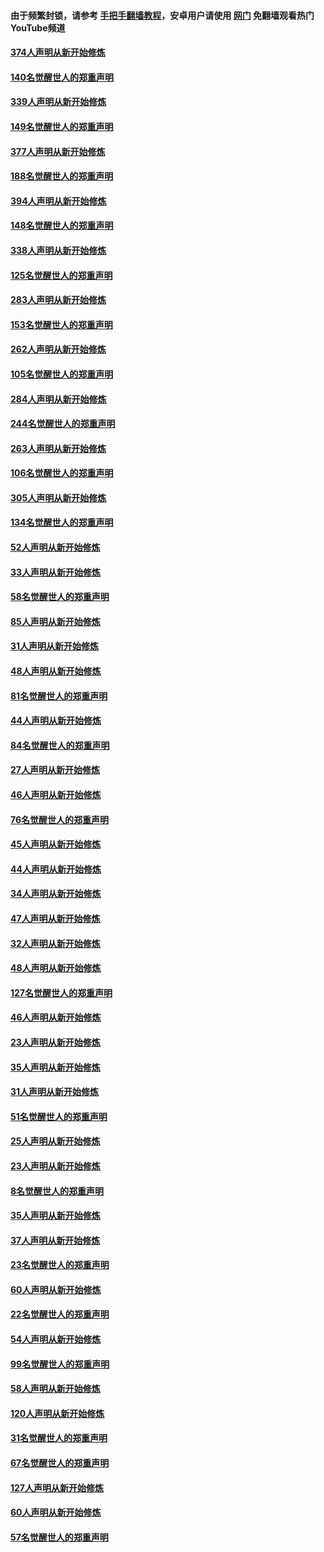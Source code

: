 #### 由于频繁封锁，请参考 [手把手翻墙教程](https://github.com/gfw-breaker/guides/wiki/)，安卓用户请使用 [网门](https://github.com/gfw-breaker/nogfw/blob/master/dl.md?t=05181601) 免翻墙观看热门YouTube频道 

#### [374人声明从新开始修炼](../pages/91/425811.md?t=05181601) 

#### [140名觉醒世人的郑重声明](../pages/91/425810.md?t=05181601) 

#### [339人声明从新开始修炼](../pages/91/425690.md?t=05181601) 

#### [149名觉醒世人的郑重声明](../pages/91/425689.md?t=05181601) 

#### [377人声明从新开始修炼](../pages/91/424867.md?t=05181601) 

#### [188名觉醒世人的郑重声明](../pages/91/424866.md?t=05181601) 

#### [394人声明从新开始修炼](../pages/91/423914.md?t=05181601) 

#### [148名觉醒世人的郑重声明](../pages/91/423913.md?t=05181601) 

#### [338人声明从新开始修炼](../pages/91/423540.md?t=05181601) 

#### [125名觉醒世人的郑重声明](../pages/91/423539.md?t=05181601) 

#### [283人声明从新开始修炼](../pages/91/423296.md?t=05181601) 

#### [153名觉醒世人的郑重声明](../pages/91/423295.md?t=05181601) 

#### [262人声明从新开始修炼](../pages/91/423004.md?t=05181601) 

#### [105名觉醒世人的郑重声明](../pages/91/423003.md?t=05181601) 

#### [284人声明从新开始修炼](../pages/91/422707.md?t=05181601) 

#### [244名觉醒世人的郑重声明](../pages/91/422706.md?t=05181601) 

#### [263人声明从新开始修炼](../pages/91/422553.md?t=05181601) 

#### [106名觉醒世人的郑重声明](../pages/91/422552.md?t=05181601) 

#### [305人声明从新开始修炼](../pages/91/422153.md?t=05181601) 

#### [134名觉醒世人的郑重声明](../pages/91/422152.md?t=05181601) 

#### [52人声明从新开始修炼](../pages/91/421846.md?t=05181601) 

#### [33人声明从新开始修炼](../pages/91/421804.md?t=05181601) 

#### [58名觉醒世人的郑重声明](../pages/91/421845.md?t=05181601) 

#### [85人声明从新开始修炼](../pages/91/421769.md?t=05181601) 

#### [31人声明从新开始修炼](../pages/91/421763.md?t=05181601) 

#### [48人声明从新开始修炼](../pages/91/421605.md?t=05181601) 

#### [81名觉醒世人的郑重声明](../pages/91/421656.md?t=05181601) 

#### [44人声明从新开始修炼](../pages/91/421544.md?t=05181601) 

#### [84名觉醒世人的郑重声明](../pages/91/421543.md?t=05181601) 

#### [27人声明从新开始修炼](../pages/91/421465.md?t=05181601) 

#### [46人声明从新开始修炼](../pages/91/421454.md?t=05181601) 

#### [76名觉醒世人的郑重声明](../pages/91/421453.md?t=05181601) 

#### [45人声明从新开始修炼](../pages/91/421452.md?t=05181601) 

#### [44人声明从新开始修炼](../pages/91/421422.md?t=05181601) 

#### [34人声明从新开始修炼](../pages/91/421322.md?t=05181601) 

#### [47人声明从新开始修炼](../pages/91/421264.md?t=05181601) 

#### [32人声明从新开始修炼](../pages/91/421225.md?t=05181601) 

#### [48人声明从新开始修炼](../pages/91/421202.md?t=05181601) 

#### [127名觉醒世人的郑重声明](../pages/91/421224.md?t=05181601) 

#### [46人声明从新开始修炼](../pages/91/421203.md?t=05181601) 

#### [23人声明从新开始修炼](../pages/91/421138.md?t=05181601) 

#### [35人声明从新开始修炼](../pages/91/421122.md?t=05181601) 

#### [31人声明从新开始修炼](../pages/91/421081.md?t=05181601) 

#### [51名觉醒世人的郑重声明](../pages/91/421080.md?t=05181601) 

#### [25人声明从新开始修炼](../pages/91/421020.md?t=05181601) 

#### [23人声明从新开始修炼](../pages/91/420884.md?t=05181601) 

#### [8名觉醒世人的郑重声明](../pages/91/420883.md?t=05181601) 

#### [35人声明从新开始修炼](../pages/91/420809.md?t=05181601) 

#### [37人声明从新开始修炼](../pages/91/420766.md?t=05181601) 

#### [23名觉醒世人的郑重声明](../pages/91/420765.md?t=05181601) 

#### [60人声明从新开始修炼](../pages/91/420727.md?t=05181601) 

#### [22名觉醒世人的郑重声明](../pages/91/420726.md?t=05181601) 

#### [54人声明从新开始修炼](../pages/91/420529.md?t=05181601) 

#### [99名觉醒世人的郑重声明](../pages/91/420528.md?t=05181601) 

#### [58人声明从新开始修炼](../pages/91/420198.md?t=05181601) 

#### [120人声明从新开始修炼](../pages/91/420141.md?t=05181601) 

#### [31名觉醒世人的郑重声明](../pages/91/420197.md?t=05181601) 

#### [67名觉醒世人的郑重声明](../pages/91/420140.md?t=05181601) 

#### [127人声明从新开始修炼](../pages/91/420082.md?t=05181601) 

#### [60人声明从新开始修炼](../pages/91/420081.md?t=05181601) 

#### [57名觉醒世人的郑重声明](../pages/91/420080.md?t=05181601) 

